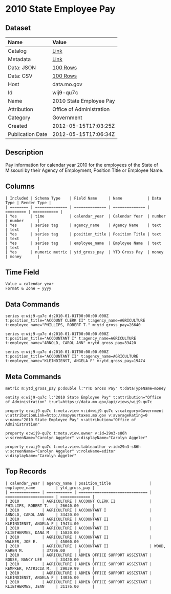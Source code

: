 # 2010 State Employee Pay

## Dataset

| Name | Value |
| :--- | :---- |
| Catalog | [Link](https://catalog.data.gov/dataset/2010-state-employee-pay-e1342) |
| Metadata | [Link](https://data.mo.gov/api/views/wij9-qu7c) |
| Data: JSON | [100 Rows](https://data.mo.gov/api/views/wij9-qu7c/rows.json?max_rows=100) |
| Data: CSV | [100 Rows](https://data.mo.gov/api/views/wij9-qu7c/rows.csv?max_rows=100) |
| Host | data.mo.gov |
| Id | wij9-qu7c |
| Name | 2010 State Employee Pay |
| Attribution | Office of Administration |
| Category | Government |
| Created | 2012-05-15T17:03:25Z |
| Publication Date | 2012-05-15T17:06:34Z |

## Description

Pay information for calendar year 2010 for the employees of the State of Missouri by their Agency of Employment, Position Title or Employee Name.

## Columns

```ls
| Included | Schema Type    | Field Name     | Name           | Data Type | Render Type |
| ======== | ============== | ============== | ============== | ========= | =========== |
| Yes      | time           | calendar_year  | Calendar Year  | number    | number      |
| Yes      | series tag     | agency_name    | Agency Name    | text      | text        |
| Yes      | series tag     | position_title | Position Title | text      | text        |
| Yes      | series tag     | employee_name  | Employee Name  | text      | text        |
| Yes      | numeric metric | ytd_gross_pay  | YTD Gross Pay  | money     | money       |
```

## Time Field

```ls
Value = calendar_year
Format & Zone = yyyy
```

## Data Commands

```ls
series e:wij9-qu7c d:2010-01-01T00:00:00.000Z t:position_title="ACCOUNT CLERK II" t:agency_name=AGRICULTURE t:employee_name="PHILLIPS, ROBERT T." m:ytd_gross_pay=26640

series e:wij9-qu7c d:2010-01-01T00:00:00.000Z t:position_title="ACCOUNTANT I" t:agency_name=AGRICULTURE t:employee_name="ARNOLD, CAROL ANN" m:ytd_gross_pay=33420

series e:wij9-qu7c d:2010-01-01T00:00:00.000Z t:position_title="ACCOUNTANT II" t:agency_name=AGRICULTURE t:employee_name="KLEINDIENST, ANGELA F" m:ytd_gross_pay=19474
```

## Meta Commands

```ls
metric m:ytd_gross_pay p:double l:"YTD Gross Pay" t:dataTypeName=money

entity e:wij9-qu7c l:"2010 State Employee Pay" t:attribution="Office of Administration" t:url=https://data.mo.gov/api/views/wij9-qu7c

property e:wij9-qu7c t:meta.view v:id=wij9-qu7c v:category=Government v:attributionLink=http://mapyourtaxes.mo.gov v:averageRating=0 v:name="2010 State Employee Pay" v:attribution="Office of Administration"

property e:wij9-qu7c t:meta.view.owner v:id=29n3-s86h v:screenName="Carolyn Aggeler" v:displayName="Carolyn Aggeler"

property e:wij9-qu7c t:meta.view.tableauthor v:id=29n3-s86h v:screenName="Carolyn Aggeler" v:roleName=editor v:displayName="Carolyn Aggeler"
```

## Top Records

```ls
| calendar_year | agency_name | position_title                 | employee_name         | ytd_gross_pay | 
| ============= | =========== | ============================== | ===================== | ============= | 
| 2010          | AGRICULTURE | ACCOUNT CLERK II               | PHILLIPS, ROBERT T.   | 26640.00      | 
| 2010          | AGRICULTURE | ACCOUNTANT I                   | ARNOLD, CAROL ANN     | 33420.00      | 
| 2010          | AGRICULTURE | ACCOUNTANT II                  | KLEINDIENST, ANGELA F | 19474.00      | 
| 2010          | AGRICULTURE | ACCOUNTANT II                  | KLIETHERMES, DANA M   | 15820.00      | 
| 2010          | AGRICULTURE | ACCOUNTANT II                  | WALKER, JOE E.        | 45060.00      | 
| 2010          | AGRICULTURE | ACCOUNTANT II                  | WOOD, KAREN M.        | 37296.00      | 
| 2010          | AGRICULTURE | ADMIN OFFICE SUPPORT ASSISTANT | BOUSE, NANCY LEE      | 33420.00      | 
| 2010          | AGRICULTURE | ADMIN OFFICE SUPPORT ASSISTANT | KEMPKER, PATRICIA M.  | 29039.99      | 
| 2010          | AGRICULTURE | ADMIN OFFICE SUPPORT ASSISTANT | KLEINDIENST, ANGELA F | 14036.00      | 
| 2010          | AGRICULTURE | ADMIN OFFICE SUPPORT ASSISTANT | KLIETHERMES, JEAN     | 31176.00      | 
```